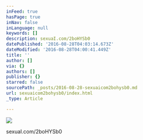 ```yaml
---
inFeed: true
hasPage: true
inNav: false
inLanguage: null
keywords: []
description: sexuaI.com/2boHYSb0
datePublished: '2016-08-28T04:03:14.673Z'
dateModified: '2016-08-28T04:00:41.449Z'
title: ''
author: []
via: {}
authors: []
publisher: {}
starred: false
sourcePath: _posts/2016-08-28-sexuaicom2bohysb0.md
url: sexuaicom2bohysb0/index.html
_type: Article

---
```

![](https://the-grid-user-content.s3-us-west-2.amazonaws.com/f3bb8919-afb1-4e42-ac65-b99fe1a1c7bf.jpg)

sexuaI.com/2boHYSb0